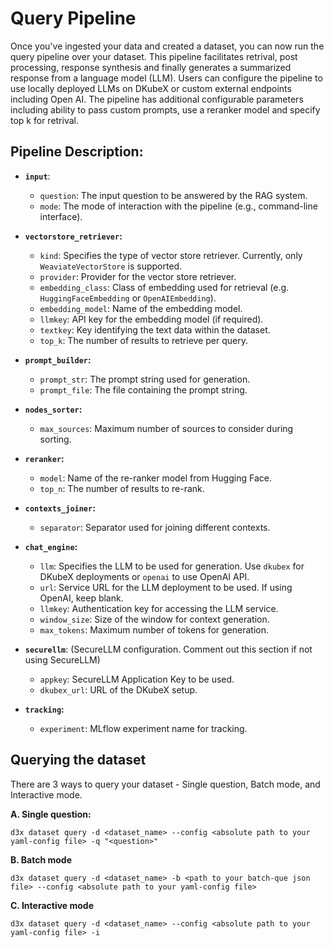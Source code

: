 # Query Pipeline
Once you've ingested your data and created a dataset, you can now run the query pipeline over your dataset. This pipeline facilitates retrival, post processing, response synthesis and finally generates a summarized response from a language model (LLM). Users can configure the pipeline to use locally deployed LLMs on DKubeX or custom external endpoints including Open AI. The pipeline has additional configurable parameters including ability to pass custom prompts, use a reranker model and specify top k for retrival.

## Pipeline Description:

- **`input`**:
    - `question`: The input question to be answered by the RAG system.
    - `mode`: The mode of interaction with the pipeline (e.g., command-line interface).

- **`vectorstore_retriever`:**
    - `kind`: Specifies the type of vector store retriever. Currently, only `WeaviateVectorStore` is supported.
    - `provider`: Provider for the vector store retriever.
    - `embedding_class`: Class of embedding used for retrieval (e.g. `HuggingFaceEmbedding` or `OpenAIEmbedding`).
    - `embedding_model`: Name of the embedding model.
    - `llmkey`: API key for the embedding model (if required).
    - `textkey`: Key identifying the text data within the dataset.
    - `top_k`: The number of results to retrieve per query.

- **`prompt_builder`:**
    - `prompt_str`: The prompt string used for generation.
    - `prompt_file`: The file containing the prompt string.

- **`nodes_sorter`:**
    - `max_sources`: Maximum number of sources to consider during sorting.

- **`reranker`:**
    - `model`: Name of the re-ranker model from Hugging Face.
    - `top_n`: The number of results to re-rank.

- **`contexts_joiner`:**
    - `separator`: Separator used for joining different contexts.

- **`chat_engine`:**
    - `llm`: Specifies the LLM to be used for generation. Use `dkubex` for DKubeX deployments or `openai` to use OpenAI API.
    - `url`: Service URL for the LLM deployment to be used. If using OpenAI, keep blank.
    - `llmkey`: Authentication key for accessing the LLM service.
    - `window_size`: Size of the window for context generation.
    - `max_tokens`: Maximum number of tokens for generation.

- **`securellm`**: (SecureLLM configuration. Comment out this section if not using SecureLLM)
    - `appkey`: SecureLLM Application Key to be used.
    - `dkubex_url`: URL of the DKubeX setup.

- **`tracking`:**
    - `experiment`: MLflow experiment name for tracking.

## Querying the dataset 
There are 3 ways to query your dataset - Single question, Batch mode, and Interactive mode.

**A. Single question:**

```
d3x dataset query -d <dataset_name> --config <absolute path to your yaml-config file> -q "<question>"
```

**B. Batch mode**

```
d3x dataset query -d <dataset_name> -b <path to your batch-que json file> --config <absolute path to your yaml-config file>
```

**C. Interactive mode**

```
d3x dataset query -d <dataset_name> --config <absolute path to your yaml-config file> -i
```
